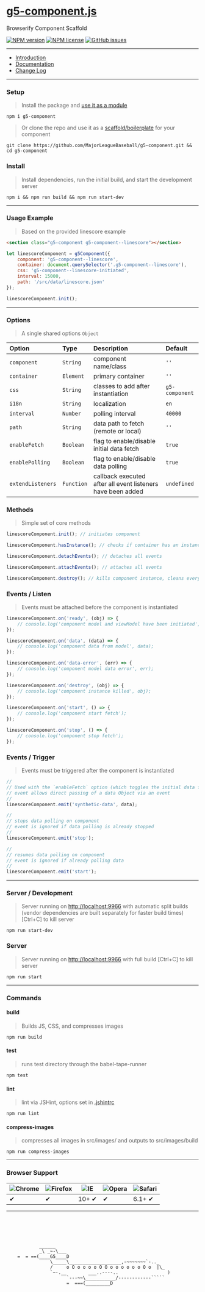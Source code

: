 # [g5-component.js](https://youtu.be/sr9_GfeoCjk?t=35s)

Browserify Component Scaffold 

[![NPM version](http://img.shields.io/npm/v/g5-component.svg?style=flat-square)](https://www.npmjs.org/package/g5-component) 
[![NPM license](http://img.shields.io/npm/l/g5-component.svg?style=flat-square)](https://www.npmjs.org/package/g5-component)
[![GitHub issues](https://img.shields.io/github/issues/MajorLeagueBaseball/g5-component.svg)](https://github.com/MajorLeagueBaseball/g5-component/issues)

---

* [Introduction](https://github.com/MajorLeagueBaseball/g5-component/blob/master/docs/usage-intro.md)
* [Documentation](https://github.com/MajorLeagueBaseball/g5-component/tree/master/docs#documentation)
* [Change Log](https://github.com/MajorLeagueBaseball/g5-component/blob/master/docs/core-change-log.md)

---

### Setup

> Install the package and [use it as a module](https://github.com/MajorLeagueBaseball/g5-component/blob/master/docs/usage-module.md)

```
npm i g5-component
```

> Or clone the repo and use it as a [scaffold/boilerplate](https://github.com/MajorLeagueBaseball/g5-component/blob/master/docs/usage-scaffold.md) for your component

```
git clone https://github.com/MajorLeagueBaseball/g5-component.git && cd g5-component
```

### Install

> Install dependencies, run the initial build, and start the development server

```
npm i && npm run build && npm run start-dev
```

---

### Usage Example

> Based on the provided linescore example

```html
<section class="g5-component g5-component--linescore"></section>
```

```js
let linescoreComponent = g5Component({
    component: 'g5-component--linescore',
    container: document.querySelector('.g5-component--linescore'),
    css: 'g5-component--linescore-initiated',
    interval: 15000,
    path: '/src/data/linescore.json'
});

linescoreComponent.init();
```

---

### Options

> A single shared options `Object`

| Option             | Type       | Description                               | Default           |
|:-------------------|:-----------|:------------------------------------------|:------------------|
| `component`        | `String`   | component name/class                      | `''`              |
| `container`        | `Element`  | primary container                         | `''`              |
| `css`              | `String`   | classes to add after instantiation        | `g5-component`    |
| `i18n`             | `String`   | localization                              | `en`              |
| `interval`         | `Number`   | polling interval                          | `40000`           |
| `path`             | `String`   | data path to fetch (remote or local)      | `''`              |
| `enableFetch`      | `Boolean`  | flag to enable/disable initial data fetch | `true`            |
| `enablePolling`    | `Boolean`  | flag to enable/disable data polling       | `true`            |
| `extendListeners`  | `Function` | callback executed after all event listeners have been added   | `undefined` |

### Methods

> Simple set of core methods

```js
linescoreComponent.init(); // initiates component
```

```js
linescoreComponent.hasInstance(); // checks if container has an instance of g5-component
```

```js
linescoreComponent.detachEvents(); // detaches all events
```

```js
linescoreComponent.attachEvents(); // attaches all events
```

```js
linescoreComponent.destroy(); // kills component instance, cleans everything out to prevent memory leaks
```

### Events / Listen

> Events must be attached before the component is instantiated

```js
linescoreComponent.on('ready', (obj) => {
    // console.log('component model and viewModel have been initiated', obj);
});

linescoreComponent.on('data', (data) => {
    // console.log('component data from model', data);
});

linescoreComponent.on('data-error', (err) => {
    // console.log('component model data error', err);
});

linescoreComponent.on('destroy', (obj) => {
    // console.log('component instance killed', obj);
});

linescoreComponent.on('start', () => {
    // console.log('component start fetch');
});

linescoreComponent.on('stop', () => {
    // console.log('component stop fetch');
});
```

### Events / Trigger

> Events must be triggered after the component is instantiated

```js
// 
// Used with the `enableFetch` option (which toggles the initial data fetch), this 
// event allows direct passing of a data Object via an event
//
linescoreComponent.emit('synthetic-data', data);

//
// stops data polling on component
// event is ignored if data polling is already stopped
//
linescoreComponent.emit('stop');

//
// resumes data polling on component
// event is ignored if already polling data
//
linescoreComponent.emit('start');
```

---

### Server / Development

> Server running on [http://localhost:9966](http://localhost:9966) with automatic split builds (vendor dependencies are built separately for faster build times) [Ctrl+C] to kill server

```
npm run start-dev
```

### Server

> Server running on [http://localhost:9966](http://localhost:9966) with full build [Ctrl+C] to kill server

```
npm run start
```

---

### Commands

#### build

> Builds JS, CSS, and compresses images

```
npm run build
```

#### test

> runs test directory through the babel-tape-runner

```
npm test
```

#### lint

> lint via JSHint, options set in [.jshintrc](https://github.com/MajorLeagueBaseball/g5-component/blob/master/.jshintrc)

```
npm run lint
```

#### compress-images

> compresses all images in src/images/ and outputs to src/images/build

```
npm run compress-images
```

---

### Browser Support

![Chrome](https://imgur.com/0G4BkQl.png) | ![Firefox](https://imgur.com/6CouqBy.png) | ![IE](https://imgur.com/24kW1zX.png) | ![Opera](https://i.imgur.com/FixcIOT.png) | ![Safari](https://i.imgur.com/MPkK0Si.png)
--- | --- | --- | --- | --- |
 ✔ | ✔ | 10+ ✔ | ✔ | 6.1+ ✔ |

---

```
                                                                                                         
                                                                                                         
                                                                                                         
                                                                                                         
                                                                                                         
            ______
            _\ _~-\___
    =  = ==(____G5____D
                \_____\___________________,-~~~~~~~`-.._
                /     o O o o o o O O o o o o o o O o  |\_
                `~-.__        ___..----..                  )
                      `---~~\___________/------------`````
                      =  ===(_________D
                                                                                                         
                                                                                                         
                                                                                                         
                                                                                                         
                                                                                                         
```
